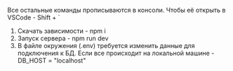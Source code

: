 Все остальные команды прописываются в консоли. Чтобы её открыть в VSCode - Shift + `
1) Скачать зависимости - npm i
2) Запуск сервера - npm run dev
3) В файле окружения (.env) требуется изменить данные для подключения к БД. Если все происходит на локальной машине - DB_HOST = "localhost"
